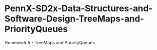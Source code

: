 # PennX-SD2x-Data-Structures-and-Software-Design-TreeMaps-and-PriorityQueues
Homework 5 - TreeMaps and PriorityQueues

